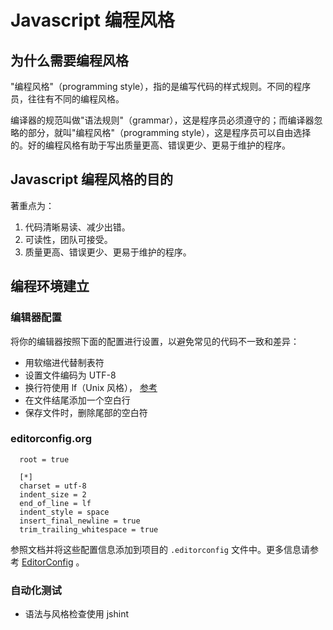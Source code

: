 # Javascript 编程风格

## 为什么需要编程风格
"编程风格"（programming style），指的是编写代码的样式规则。不同的程序员，往往有不同的编程风格。

编译器的规范叫做"语法规则"（grammar），这是程序员必须遵守的；而编译器忽略的部分，就叫"编程风格"（programming style），这是程序员可以自由选择的。好的编程风格有助于写出质量更高、错误更少、更易于维护的程序。

## Javascript 编程风格的目的
著重点为：  
1. 代码清晰易读、减少出错。  
2. 可读性，团队可接受。  
3. 质量更高、错误更少、更易于维护的程序。

## 编程环境建立
### 编辑器配置
将你的编辑器按照下面的配置进行设置，以避免常见的代码不一致和差异：

* 用软缩进代替制表符
* 设置文件编码为 UTF-8
* 换行符使用 lf（Unix 风格）， [参考](https://www.imooc.com/qadetail/67732?t=133008)
* 在文件结尾添加一个空白行
* 保存文件时，删除尾部的空白符

### editorconfig.org
```
  root = true

  [*]
  charset = utf-8
  indent_size = 2
  end_of_line = lf
  indent_style = space
  insert_final_newline = true
  trim_trailing_whitespace = true
```

参照文档并将这些配置信息添加到项目的 `.editorconfig` 文件中。更多信息请参考 [EditorConfig](http://editorconfig.org/) 。

### 自动化测试
* 语法与风格检查使用 jshint



